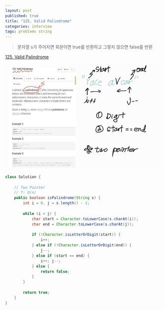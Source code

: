 ```yaml
---
layout: post
published: true
title: "125. Valid Palindrome"
categories: interview
tags: problems string 
---
```


> 문자열 s가 주어지면 회문이면 true를 반환하고 그렇지 않으면 false를 반환

[125. Valid Palindrome](https://leetcode.com/problems/valid-palindrome/)

![](/assets/img/valid-palindrome.jpg)

```java
class Solution {
    
    // Two Pointer
    // T: O(n)
    public boolean isPalindrome(String s) {
        int i = 0, j = s.length() - 1;
        
        while (i < j) {
            char start = Character.toLowerCase(s.charAt(i));
            char end = Character.toLowerCase(s.charAt(j));
            
            if (!Character.isLetterOrDigit(start)) {
                i++;
            } else if (!Character.isLetterOrDigit(end)) {
                j--;
            } else if (start == end) {
                i++; j--;
            } else {
                return false;
            }
        }
        
        return true;
    }
}